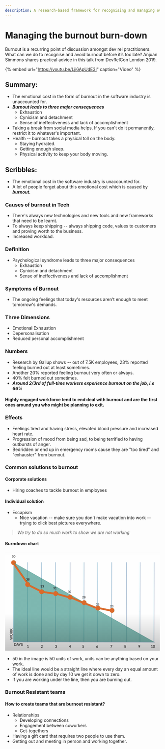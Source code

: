 ```yaml
---
description: A research-based framework for recognising and managing overwork.
---
```


# Managing the burnout burn-down



Burnout is a recurring point of discussion amongst dev rel practitioners. What can we do to recognise and avoid burnout before it’s too late? Anjuan Simmons shares practical advice in this talk from DevRelCon London 2019.

{% embed url="https://youtu.be/Lji6ApUdE3I" caption="Video" %}

## Summary:

* The emotional cost in the form of burnout in the software industry is unaccounted for.
* _**Burnout leads to three major consequences**_
  * Exhaustion
  * Cynicism and detachment
  * Sense of ineffectiveness and lack of accomplishment
* Taking a break from social media helps. If you can't do it permanently, restrict it to whatever's important. 
* Health -- burnout takes a physical toll on the body.
  * Staying hydrated.
  * Getting enough sleep.
  * Physical activity to keep your body moving. 

## Scribbles:

* The emotional cost in the software industry is unaccounted for.
* A lot of people forget about this emotional cost which is caused by _**burnout.**_

### **Causes of burnout in Tech**

* There's always new technologies and new tools and new frameworks that need to be learnt. 
* To always keep shipping -- always shipping code, values to customers and proving worth to the business. 
* Increased workload.

### Definition

* Psychological syndrome leads to three major consequences
  * Exhaustion
  * Cynicism and detachment
  * Sense of ineffectiveness and lack of accomplishment

### Symptoms of Burnout

* The ongoing feelings that today's resources aren't enough to meet tomorrow's demands. 

### Three Dimensions

* Emotional Exhaustion
* Depersonalisation
* Reduced personal accomplishment

### Numbers

* Research by Gallup shows -- out of 7.5K employees, 23% reported feeling burned out at least sometimes. 
* Another 20% reported feeling burnout very often or always. 
* 40% felt burned out sometimes. 
* _**Around 2/3rd of full-time workers experience burnout on the job, i.e 66%**_

#### Highly engaged workforce tend to end deal with burnout and are the first ones around you who might be planning to exit. 

### Effects 

* Feelings tired and having stress, elevated blood pressure and increased heart rate.
* Progression of mood from being sad, to being terrified to having outbursts of anger.
* Bedridden or end up in emergency rooms cause they are "too tired" and "exhauster" from burnout. 

### Common solutions to burnout

#### Corporate solutions 

* Hiring coaches to tackle burnout in employees

#### Individual solution

* Escapism
  * Nice vacation -- make sure you don't make vacation into work -- trying to click best pictures everywhere. 

> _We try to do so much work to show we are not working._



#### Burndown chart

![Burnout Burndown Chat](../.gitbook/assets/image%20%2816%29.png)

* 50 in the image is 50 units of work, units can be anything based on your work. 
* The ideal line would be a straight line where every day an equal amount of work is done and by day 10 we get it down to zero. 
* If you are working under the line, then you are burning out.  

### Burnout Resistant teams

#### How to create teams that are burnout resistant? 

* Relationships
  * Developing connections
  * Engagement between coworkers 
  * Get-togethers
* Having a gift card that requires two people to use them. 
* Getting out and meeting in person and working together.

